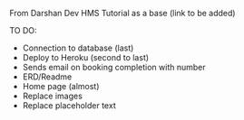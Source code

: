 From Darshan Dev HMS Tutorial as a base (link to be added)

TO DO:
- Connection to database (last)
- Deploy to Heroku (second to last)
- Sends email on booking completion with number
- ERD/Readme
- Home page (almost)
- Replace images
- Replace placeholder text
